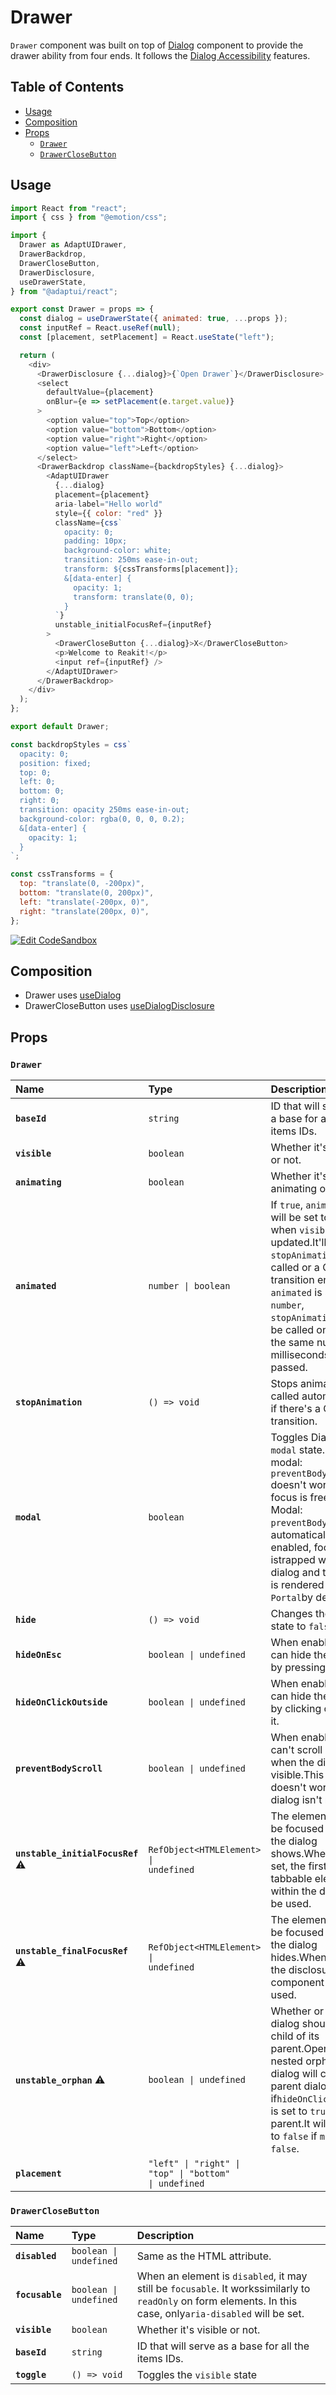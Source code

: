 # Drawer

`Drawer` component was built on top of [Dialog](https://reakit.io/docs/dialog/)
component to provide the drawer ability from four ends. It follows the
[Dialog Accessibility](https://reakit.io/docs/dialog/#accessibility) features.

## Table of Contents

- [Usage](#usage)
- [Composition](#composition)
- [Props](#props)
  - [`Drawer`](#drawer)
  - [`DrawerCloseButton`](#drawerclosebutton)

## Usage

```js
import React from "react";
import { css } from "@emotion/css";

import {
  Drawer as AdaptUIDrawer,
  DrawerBackdrop,
  DrawerCloseButton,
  DrawerDisclosure,
  useDrawerState,
} from "@adaptui/react";

export const Drawer = props => {
  const dialog = useDrawerState({ animated: true, ...props });
  const inputRef = React.useRef(null);
  const [placement, setPlacement] = React.useState("left");

  return (
    <div>
      <DrawerDisclosure {...dialog}>{`Open Drawer`}</DrawerDisclosure>
      <select
        defaultValue={placement}
        onBlur={e => setPlacement(e.target.value)}
      >
        <option value="top">Top</option>
        <option value="bottom">Bottom</option>
        <option value="right">Right</option>
        <option value="left">Left</option>
      </select>
      <DrawerBackdrop className={backdropStyles} {...dialog}>
        <AdaptUIDrawer
          {...dialog}
          placement={placement}
          aria-label="Hello world"
          style={{ color: "red" }}
          className={css`
            opacity: 0;
            padding: 10px;
            background-color: white;
            transition: 250ms ease-in-out;
            transform: ${cssTransforms[placement]};
            &[data-enter] {
              opacity: 1;
              transform: translate(0, 0);
            }
          `}
          unstable_initialFocusRef={inputRef}
        >
          <DrawerCloseButton {...dialog}>X</DrawerCloseButton>
          <p>Welcome to Reakit!</p>
          <input ref={inputRef} />
        </AdaptUIDrawer>
      </DrawerBackdrop>
    </div>
  );
};

export default Drawer;

const backdropStyles = css`
  opacity: 0;
  position: fixed;
  top: 0;
  left: 0;
  bottom: 0;
  right: 0;
  transition: opacity 250ms ease-in-out;
  background-color: rgba(0, 0, 0, 0.2);
  &[data-enter] {
    opacity: 1;
  }
`;

const cssTransforms = {
  top: "translate(0, -200px)",
  bottom: "translate(0, 200px)",
  left: "translate(-200px, 0)",
  right: "translate(200px, 0)",
};
```

[![Edit CodeSandbox](https://img.shields.io/badge/Drawer-Open%20On%20CodeSandbox-%230971f1?style=for-the-badge&logo=codesandbox&labelColor=151515)](https://codesandbox.io/s/o99mb)

## Composition

- Drawer uses [useDialog](https://reakit.io/docs/dialog/)
- DrawerCloseButton uses [useDialogDisclosure](https://reakit.io/docs/dialog/)

## Props

### `Drawer`

| Name                                                                | Type                                                                                             | Description                                                                                                                                                                                                                                                           |
| :------------------------------------------------------------------ | :----------------------------------------------------------------------------------------------- | :-------------------------------------------------------------------------------------------------------------------------------------------------------------------------------------------------------------------------------------------------------------------- |
| **`baseId`**                                                        | <code>string</code>                                                                              | ID that will serve as a base for all the items IDs.                                                                                                                                                                                                                   |
| **`visible`**                                                       | <code>boolean</code>                                                                             | Whether it's visible or not.                                                                                                                                                                                                                                          |
| **`animating`**                                                     | <code>boolean</code>                                                                             | Whether it's animating or not.                                                                                                                                                                                                                                        |
| **`animated`**                                                      | <code>number \| boolean</code>                                                                   | If `true`, `animating` will be set to `true` when `visible` is updated.It'll wait for `stopAnimation` to be called or a CSS transition ends.If `animated` is set to a `number`, `stopAnimation` will be called onlyafter the same number of milliseconds have passed. |
| **`stopAnimation`**                                                 | <code>() =&#62; void</code>                                                                      | Stops animation. It's called automatically if there's a CSS transition.                                                                                                                                                                                               |
| **`modal`**                                                         | <code>boolean</code>                                                                             | Toggles Dialog's `modal` state. - Non-modal: `preventBodyScroll` doesn't work and focus is free. - Modal: `preventBodyScroll` is automatically enabled, focus istrapped within the dialog and the dialog is rendered within a `Portal`by default.                     |
| **`hide`**                                                          | <code>() =&#62; void</code>                                                                      | Changes the `visible` state to `false`                                                                                                                                                                                                                                |
| **`hideOnEsc`**                                                     | <code>boolean \| undefined</code>                                                                | When enabled, user can hide the dialog by pressing `Escape`.                                                                                                                                                                                                          |
| **`hideOnClickOutside`**                                            | <code>boolean \| undefined</code>                                                                | When enabled, user can hide the dialog by clicking outside it.                                                                                                                                                                                                        |
| **`preventBodyScroll`**                                             | <code>boolean \| undefined</code>                                                                | When enabled, user can't scroll on body when the dialog is visible.This option doesn't work if the dialog isn't modal.                                                                                                                                                |
| **`unstable_initialFocusRef`** <span title="Experimental">⚠️</span> | <code>RefObject&#60;HTMLElement&#62; \| undefined</code>                                         | The element that will be focused when the dialog shows.When not set, the first tabbable element within the dialog will be used.                                                                                                                                       |
| **`unstable_finalFocusRef`** <span title="Experimental">⚠️</span>   | <code>RefObject&#60;HTMLElement&#62; \| undefined</code>                                         | The element that will be focused when the dialog hides.When not set, the disclosure component will be used.                                                                                                                                                           |
| **`unstable_orphan`** <span title="Experimental">⚠️</span>          | <code>boolean \| undefined</code>                                                                | Whether or not the dialog should be a child of its parent.Opening a nested orphan dialog will close its parent dialog if`hideOnClickOutside` is set to `true` on the parent.It will be set to `false` if `modal` is `false`.                                          |
| **`placement`**                                                     | <code>&#34;left&#34; \| &#34;right&#34; \| &#34;top&#34; \| &#34;bottom&#34; \| undefined</code> |                                                                                                                                                                                                                                                                       |

### `DrawerCloseButton`

| Name            | Type                              | Description                                                                                                                                                  |
| :-------------- | :-------------------------------- | :----------------------------------------------------------------------------------------------------------------------------------------------------------- |
| **`disabled`**  | <code>boolean \| undefined</code> | Same as the HTML attribute.                                                                                                                                  |
| **`focusable`** | <code>boolean \| undefined</code> | When an element is `disabled`, it may still be `focusable`. It workssimilarly to `readOnly` on form elements. In this case, only`aria-disabled` will be set. |
| **`visible`**   | <code>boolean</code>              | Whether it's visible or not.                                                                                                                                 |
| **`baseId`**    | <code>string</code>               | ID that will serve as a base for all the items IDs.                                                                                                          |
| **`toggle`**    | <code>() =&#62; void</code>       | Toggles the `visible` state                                                                                                                                  |
